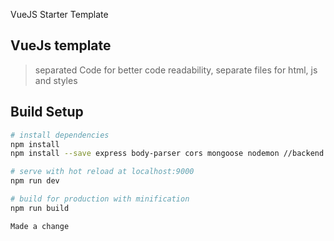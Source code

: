  VueJS Starter Template

## VueJs template

>separated Code for better code readability, separate files for html, js and styles
## Build Setup

``` bash
# install dependencies
npm install
npm install --save express body-parser cors mongoose nodemon //backend dependencies

# serve with hot reload at localhost:9000
npm run dev

# build for production with minification
npm run build

Made a change
